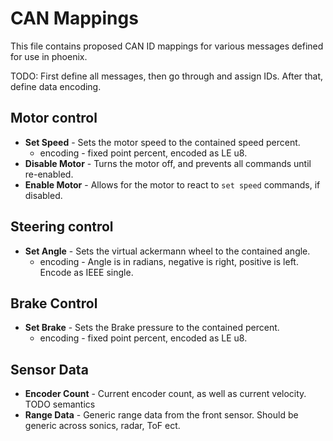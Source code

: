 # CAN Mappings

This file contains proposed CAN ID mappings for various messages defined for use in phoenix.

TODO: First define all messages, then go through and assign IDs. After that, define data encoding.

## Motor control

- **Set Speed** - Sets the motor speed to the contained speed percent.
  - encoding - fixed point percent, encoded as LE u8.
- **Disable Motor** - Turns the motor off, and prevents all commands until re-enabled.
- **Enable Motor** - Allows for the motor to react to `set speed` commands, if disabled.

## Steering control
- **Set Angle** - Sets the virtual ackermann wheel to the contained angle.
  - encoding - Angle is in radians, negative is right, positive is left. Encode as IEEE single.

## Brake Control
- **Set Brake** - Sets the Brake pressure to the contained percent.
  - encoding - fixed point percent, encoded as LE u8.

## Sensor Data
- **Encoder Count** - Current encoder count, as well as current velocity. TODO semantics
- **Range Data** - Generic range data from the front sensor. Should be generic across sonics, radar, ToF ect.